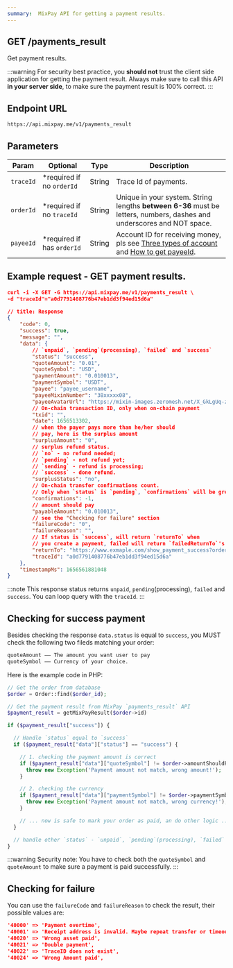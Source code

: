 ```yaml
---
summary:  MixPay API for getting a payment results.
---
```


## GET /payments_result

Get payment results.

:::warning
For security best practice, you **should not** trust the client side application for getting the payment result. Always make sure to call this API **in your server side**, to make sure the payment result is 100% correct.
:::


## Endpoint URL

```bash
https://api.mixpay.me/v1/payments_result
```

## Parameters

|  Param | Optional | Type | Description |
| --- | --- | --- | --- |
| `traceId` | <span class="required">*required</span> if no `orderId` | String | Trace Id of payments. |
| `orderId` | <span class="required">*required</span> if no `traceId` | String | Unique in your system. String lengths **between 6-36** must be letters, numbers, dashes and underscores and NOT space. |
| `payeeId` | <span class="required">*required</span> if has `orderId` | String | Account ID for receiving money, pls see [Three types of account](https://mixpay.me/developers/guides/integration-verview#three-types-of-account) and [How to get payeeId](https://mixpay.me/developers/guides/integration-verview#payee-id). |

## Example request - GET payment results.

```json
curl -i -X GET -G https://api.mixpay.me/v1/payments_result \
-d "traceId"="a0d7791408776b47eb1dd3f94ed15d6a"
```

```json
// title: Response
{
    "code": 0,
    "success": true,
    "message": "",
    "data": {
        // `unpaid`, `pending`(processing), `failed` and `success`
        "status": "success",
        "quoteAmount": "0.01",
        "quoteSymbol": "USD",
        "paymentAmount": "0.010013",
        "paymentSymbol": "USDT",
        "payee": "payee_username",
        "payeeMixinNumber": "38xxxxx08",
        "payeeAvatarUrl": "https://mixin-images.zeromesh.net/X_GkLgUq-z7ktU_u5maX99sJKWxxxxxx170k1XcSryAsinVwtPgCRwKRu3nkjHWSEOaKco1G4yDX2E=s256",
        // On-chain transaction ID, only when on-chain payment
        "txid": "",
        "date": 1656513302,
        // when the payer pays more than he/her should 
        // pay, here is the surplus amount
        "surplusAmount": "0",
        // surplus refund status.
        // `no` - no refund needed;
        // `pending` - not refund yet;
        // `sending` - refund is processing;
        // `success` - done refund.
        "surplusStatus": "no",
        // On-chain transfer confirmations count. 
        // Only when `status` is `pending`, `confirmations` will be greater than -1.
        "confirmations": -1,
        // amount should pay
        "payableAmount": "0.010013",
        // see the "Checking for failure" section
        "failureCode": "0",
        "failureReason": "",
        // If status is `success`, will return `returnTo` when 
        // you create a payment, failed will return `failedReturnTo`'s value.
        "returnTo": "https://www.exmaple.com/show_payment_success?order_id=xxxxx",
        "traceId": "a0d7791408776b47eb1dd3f94ed15d6a"
    },
    "timestampMs": 1656561881048
}
```

:::note
This response status returns `unpaid`, `pending`(processing), `failed` and `success`. You can loop query with the `traceId`.
:::

## Checking for success payment

Besides checking the response `data.status` is equal to `success`, you MUST check the following two fileds matching your order:

```bash
quoteAmount —— The amount you want user to pay
quoteSymbol —— Currency of your choice.
```

Here is the example code in PHP:

```php
// Get the order from database
$order = Order::find($order_id);

// Get the payment result from MixPay `payments_result` API
$payment_result = getMixPayResult($order->id)

if ($payment_result["success"]) {

  // Handle `status` equal to `success`
  if ($payment_result["data"]["status"] == "success") {

    // 1. checking the payment amount is correct
    if ($payment_result["data"]["quoteSymbol"] != $order->amountShouldPay) {
      throw new Exception('Payment amount not match, wrong amount!');
    }

    // 2. checking the currency
    if ($payment_result["data"]["paymentSymbol"] != $order->paymentSymbol) {
      throw new Exception('Payment amount not match, wrong currency!');
    }

    // ... now is safe to mark your order as paid, an do other logic ...
  }

  // handle other `status` - `unpaid`, `pending`(processing), `failed`
}
```

:::warning
Security note: You have to check both the `quoteSymbol` and `quoteAmount` to make sure a payment is paid successfully. 
:::


## Checking for failure

You can use the `failureCode` and `failureReason` to check the result, their possible values are:

```json
'40000' => 'Payment overtime',
'40001' => 'Receipt address is invalid. Maybe repeat transfer or timeout.',
'40020' => 'Wrong asset paid',
'40021' => 'Double payment',
'40022' => 'TraceID does not exist',
'40024' => 'Wrong Amount paid',
```
